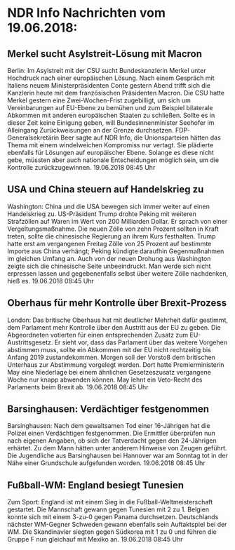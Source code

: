 # NDR Info Nachrichten vom 19.06.2018:


## Merkel sucht Asylstreit-Lösung mit Macron
Berlin: Im Asylstreit mit der CSU sucht Bundeskanzlerin Merkel unter Hochdruck nach einer europäischen Lösung. Nach einem Gespräch mit Italiens neuem Ministerpräsidenten Conte gestern Abend trifft sich die Kanzlerin heute mit dem französischen Präsidenten Macron. Die CSU hatte Merkel gestern eine Zwei-Wochen-Frist zugebilligt, um sich um Vereinbarungen auf EU-Ebene zu bemühen und zum Beispiel bilaterale Abkommen mit anderen europäischen Staaten zu schließen. Sollte es in dieser Zeit keine Einigung geben, will Bundesinnenminister Seehofer im Alleingang Zurückweisungen an der Grenze durchsetzen. FDP-Generalsekretärin Beer sagte auf NDR Info, die Unionsparteien hätten das Thema mit einem windelweichen Kompromiss nur vertagt. Sie plädierte ebenfalls für Lösungen auf europäischer Ebene. Solange es diese nicht gebe, müssten aber auch nationale Entscheidungen möglich sein, um die Kontrolle zurückzugewinnen. 19.06.2018 08:45 Uhr 

## USA und China steuern auf Handelskrieg zu
Washington: 	China und die USA bewegen sich immer weiter auf einen Handelskrieg zu. US-Präsident Trump drohte Peking mit weiteren Strafzöllen auf Waren im Wert von 200 Milliarden Dollar. Er sprach von einer Vergeltungsmaßnahme. Die neuen Zölle von zehn Prozent sollten in Kraft treten, sollte die chinesische Regierung an ihrem Kurs festhalten. Trump hatte erst am vergangenen Freitag Zölle von 25 Prozent auf bestimmte Importe aus China verhängt; Peking kündigte daraufhin Gegenmaßnahmen im gleichen Umfang an. Auch von der neuen Drohung aus Washington zeigte sich die chinesische Seite unbeeindruckt. Man werde sich nicht erpressen lassen und gegebenenfalls selbst über weitere Zölle nachdenken, hieß es. 19.06.2018 08:45 Uhr 

## Oberhaus für mehr Kontrolle über Brexit-Prozess
London:	Das britische Oberhaus hat mit deutlicher Mehrheit dafür gestimmt, dem Parlament mehr Kontrolle über den Austritt aus der EU zu geben. Die Abgeordneten votierten für einen entsprechenden Zusatz zum EU-Austrittsgesetz. Er sieht vor, dass das Parlament über das weitere Vorgehen abstimmen muss, sollte ein Abkommen mit der EU nicht rechtzeitig bis Anfang 2019 zustandekommen. Morgen soll der Vorstoß dem britischen Unterhaus zur Abstimmung vorgelegt werden. Dort hatte Premierministerin May eine Niederlage bei einem ähnlichen Gesetzeszusatz vergangene Woche nur knapp abwenden können. May lehnt ein Veto-Recht des Parlaments beim Brexit ab. 19.06.2018 08:45 Uhr 

## Barsinghausen: Verdächtiger festgenommen
Barsinghausen:	Nach dem gewaltsamen Tod einer 16-Jährigen hat die Polizei einen Verdächtigen festgenommen. Die Ermittler überprüfen nun nach eigenen Angaben, ob sich der Tatverdacht gegen den 24-Jährigen erhärtet. Zu dem Mann hätten unter anderem Hinweise von Zeugen geführt. Die Jugendliche aus Barsinghausen bei Hannover war am Sonntag tot in der Nähe einer Grundschule aufgefunden worden. 19.06.2018 08:45 Uhr 

## Fußball-WM: England besiegt Tunesien
Zum Sport:	England ist mit einem Sieg in die Fußball-Weltmeisterschaft gestartet. Die Mannschaft gewann gegen Tunesien mit 2 zu 1. Belgien konnte sich mit einem 3-zu-0 gegen Panama durchsetzen. Deutschlands nächster WM-Gegner Schweden gewann ebenfalls sein Auftaktspiel bei der WM. Die Skandinavier siegten gegen Südkorea mit 1 zu 0 und führen die Gruppe F nun gleichauf mit Mexiko an. 19.06.2018 08:45 Uhr 
